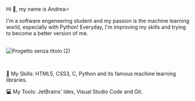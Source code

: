 Hi 👋, my name is Andrea🔥
<br>

I'm a software engeneering student and my passion is the machine learning world, especially with Python!
Everyday, I'm improving my skills and trying to become a better version of me.  
<br>


![Progetto senza titolo (2)](https://user-images.githubusercontent.com/90986224/225651261-56314269-7dae-4768-8594-551652fb18f1.png)


<br>

**🧩** My Skills: HTML5, CSS3, C, Python and its famous machine learning libraries.

**💻** My Tools: JetBrains' Ides, Visual Studio Code and Git.
